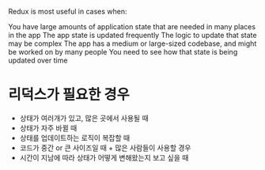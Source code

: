 Redux is most useful in cases when:

You have large amounts of application state that are needed in many places in the app
The app state is updated frequently
The logic to update that state may be complex
The app has a medium or large-sized codebase, and might be worked on by many people
You need to see how that state is being updated over time

# 리덕스가 필요한 경우

- 상태가 여러개가 있고, 많은 곳에서 사용될 때
- 상태가 자주 바뀔 때
- 상태를 업데이트하는 로직이 복잡할 때
- 코드가 중간 or 큰 사이즈일 때 + 많은 사람들이 사용할 경우
- 시간이 지남에 따라 상태가 어떻게 변해왔는지 보고 싶을 때
